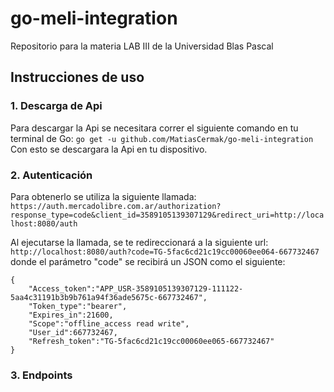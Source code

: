 # go-meli-integration
Repositorio para la materia LAB III de la Universidad Blas Pascal
## Instrucciones de uso
### 1. Descarga de Api
Para descargar la Api se necesitara correr el siguiente comando en tu terminal de Go:
`go get -u github.com/MatiasCermak/go-meli-integration`
Con esto se descargara la Api en tu dispositivo.
### 2.  Autenticación
Para obtenerlo se utiliza la siguiente llamada:
`https://auth.mercadolibre.com.ar/authorization?response_type=code&client_id=3589105139307129&redirect_uri=http://localhost:8080/auth`

Al ejecutarse la llamada, se te redireccionará a la siguiente url:
`http://localhost:8080/auth?code=TG-5fac6cd21c19cc00060ee064-667732467`
donde el parámetro "code" 
se recibirá un JSON  como el siguiente:

``` [JSON] 
{
	"Access_token":"APP_USR-3589105139307129-111122-5aa4c31191b3b9b761a94f36ade5675c-667732467",
	"Token_type":"bearer",
	"Expires_in":21600,
	"Scope":"offline_access read write",
	"User_id":667732467,
	"Refresh_token":"TG-5fac6cd21c19cc00060ee065-667732467"
}
```

### 3. Endpoints


<!--stackedit_data:
eyJoaXN0b3J5IjpbLTE2NjY5MTM0MDEsMjAxMTI4NzI1MCwyNT
k4NzUwMDddfQ==
-->